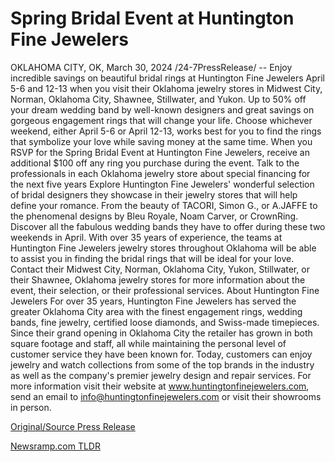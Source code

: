 # Spring Bridal Event at Huntington Fine Jewelers

OKLAHOMA CITY, OK, March 30, 2024 /24-7PressRelease/ -- Enjoy incredible savings on beautiful bridal rings at Huntington Fine Jewelers April 5-6 and 12-13 when you visit their Oklahoma jewelry stores in Midwest City, Norman, Oklahoma City, Shawnee, Stillwater, and Yukon. Up to 50% off your dream wedding band by well-known designers and great savings on gorgeous engagement rings that will change your life.   Choose whichever weekend, either April 5-6 or April 12-13, works best for you to find the rings that symbolize your love while saving money at the same time. When you RSVP for the Spring Bridal Event at Huntington Fine Jewelers, receive an additional $100 off any ring you purchase during the event. Talk to the professionals in each Oklahoma jewelry store about special financing for the next five years  Explore Huntington Fine Jewelers' wonderful selection of bridal designers they showcase in their jewelry stores that will help define your romance. From the beauty of TACORI, Simon G., or A.JAFFE to the phenomenal designs by Bleu Royale, Noam Carver, or CrownRing. Discover all the fabulous wedding bands they have to offer during these two weekends in April.   With over 35 years of experience, the teams at Huntington Fine Jewelers jewelry stores throughout Oklahoma will be able to assist you in finding the bridal rings that will be ideal for your love. Contact their Midwest City, Norman, Oklahoma City, Yukon, Stillwater, or their Shawnee, Oklahoma jewelry stores for more information about the event, their selection, or their professional services.  About Huntington Fine Jewelers   For over 35 years, Huntington Fine Jewelers has served the greater Oklahoma City area with the finest engagement rings, wedding bands, fine jewelry, certified loose diamonds, and Swiss-made timepieces. Since their grand opening in Oklahoma City the retailer has grown in both square footage and staff, all while maintaining the personal level of customer service they have been known for. Today, customers can enjoy jewelry and watch collections from some of the top brands in the industry as well as the company's premier jewelry design and repair services. For more information visit their website at www.huntingtonfinejewelers.com, send an email to info@huntingtonfinejewelers.com or visit their showrooms in person. 

[Original/Source Press Release](https://www.24-7pressrelease.com/press-release/509681/spring-bridal-event-at-huntington-fine-jewelers) 

[Newsramp.com TLDR](https://newsramp.com/None) 
